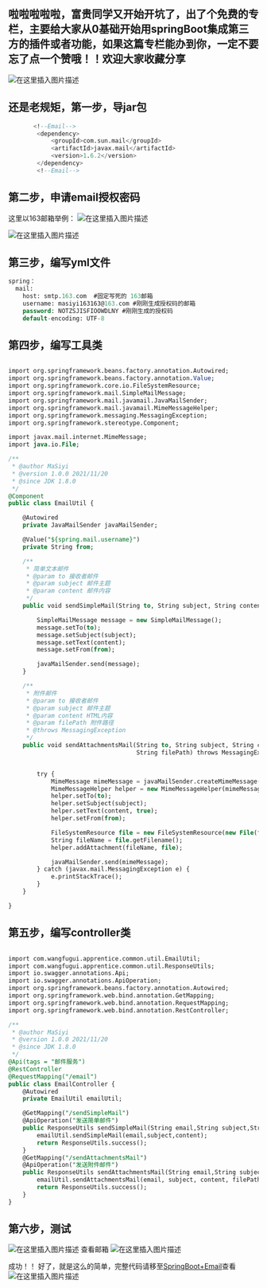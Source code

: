 ## 啦啦啦啦啦，富贵同学又开始开坑了，出了个免费的专栏，主要给大家从0基础开始用springBoot集成第三方的插件或者功能，如果这篇专栏能办到你，一定不要忘了点一个赞哦！！欢迎大家收藏分享
![在这里插入图片描述](https://img-blog.csdnimg.cn/385dc942abfc4a019d845055328814c1.png#pic_center)

## 还是老规矩，第一步，导jar包

```sql
	   <!--Email-->
        <dependency>
            <groupId>com.sun.mail</groupId>
            <artifactId>javax.mail</artifactId>
            <version>1.6.2</version>
        </dependency>
        <!--Email-->
```
## 第二步，申请email授权密码
这里以163邮箱举例：
![在这里插入图片描述](https://img-blog.csdnimg.cn/0d02528d8cc74c488285499ec425f12f.png?x-oss-process=image/watermark,type_ZHJvaWRzYW5zZmFsbGJhY2s,shadow_50,text_Q1NETiBA5o6J5aS05Y-R55qE546L5a-M6LS1,size_20,color_FFFFFF,t_70,g_se,x_16)

![在这里插入图片描述](https://img-blog.csdnimg.cn/ed204d73f524492b94483411fb15616e.png?x-oss-process=image/watermark,type_ZHJvaWRzYW5zZmFsbGJhY2s,shadow_50,text_Q1NETiBA5o6J5aS05Y-R55qE546L5a-M6LS1,size_19,color_FFFFFF,t_70,g_se,x_16)
## 第三步，编写yml文件

```sql
spring：
  mail: 
    host: smtp.163.com  #固定写死的 163邮箱
    username: masiyi163163@163.com #刚刚生成授权码的邮箱
    password: NOTZSJISFIOOWDLNY #刚刚生成的授权码
    default-encoding: UTF-8
```
## 第四步，编写工具类

```sql

import org.springframework.beans.factory.annotation.Autowired;
import org.springframework.beans.factory.annotation.Value;
import org.springframework.core.io.FileSystemResource;
import org.springframework.mail.SimpleMailMessage;
import org.springframework.mail.javamail.JavaMailSender;
import org.springframework.mail.javamail.MimeMessageHelper;
import org.springframework.messaging.MessagingException;
import org.springframework.stereotype.Component;

import javax.mail.internet.MimeMessage;
import java.io.File;

/**
 * @author MaSiyi
 * @version 1.0.0 2021/11/20
 * @since JDK 1.8.0
 */
@Component
public class EmailUtil {

    @Autowired
    private JavaMailSender javaMailSender;

    @Value("${spring.mail.username}")
    private String from;

    /**
     * 简单文本邮件
     * @param to 接收者邮件
     * @param subject 邮件主题
     * @param content 邮件内容
     */
    public void sendSimpleMail(String to, String subject, String content){

        SimpleMailMessage message = new SimpleMailMessage();
        message.setTo(to);
        message.setSubject(subject);
        message.setText(content);
        message.setFrom(from);

        javaMailSender.send(message);
    }

    /**
     * 附件邮件
     * @param to 接收者邮件
     * @param subject 邮件主题
     * @param content HTML内容
     * @param filePath 附件路径
     * @throws MessagingException
     */
    public void sendAttachmentsMail(String to, String subject, String content,
                                    String filePath) throws MessagingException {


        try {
            MimeMessage mimeMessage = javaMailSender.createMimeMessage();
            MimeMessageHelper helper = new MimeMessageHelper(mimeMessage, true);
            helper.setTo(to);
            helper.setSubject(subject);
            helper.setText(content, true);
            helper.setFrom(from);

            FileSystemResource file = new FileSystemResource(new File(filePath));
            String fileName = file.getFilename();
            helper.addAttachment(fileName, file);

            javaMailSender.send(mimeMessage);
        } catch (javax.mail.MessagingException e) {
            e.printStackTrace();
        }
    }

}

```
## 第五步，编写controller类

```sql

import com.wangfugui.apprentice.common.util.EmailUtil;
import com.wangfugui.apprentice.common.util.ResponseUtils;
import io.swagger.annotations.Api;
import io.swagger.annotations.ApiOperation;
import org.springframework.beans.factory.annotation.Autowired;
import org.springframework.web.bind.annotation.GetMapping;
import org.springframework.web.bind.annotation.RequestMapping;
import org.springframework.web.bind.annotation.RestController;

/**
 * @author MaSiyi
 * @version 1.0.0 2021/11/20
 * @since JDK 1.8.0
 */
@Api(tags = "邮件服务")
@RestController
@RequestMapping("/email")
public class EmailController {
    @Autowired
    private EmailUtil emailUtil;

    @GetMapping("/sendSimpleMail")
    @ApiOperation("发送简单邮件")
    public ResponseUtils sendSimpleMail(String email,String subject,String content) {
        emailUtil.sendSimpleMail(email,subject,content);
        return ResponseUtils.success();
    }
    @GetMapping("/sendAttachmentsMail")
    @ApiOperation("发送附件邮件")
    public ResponseUtils sendAttachmentsMail(String email,String subject,String content,String filePath) {
        emailUtil.sendAttachmentsMail(email, subject, content, filePath);
        return ResponseUtils.success();
    }
}

```
## 第六步，测试
![在这里插入图片描述](https://img-blog.csdnimg.cn/8fcfcd8fcad746579c1262b32508cf53.png?x-oss-process=image/watermark,type_ZHJvaWRzYW5zZmFsbGJhY2s,shadow_50,text_Q1NETiBA5o6J5aS05Y-R55qE546L5a-M6LS1,size_20,color_FFFFFF,t_70,g_se,x_16)
查看邮箱
![在这里插入图片描述](https://img-blog.csdnimg.cn/ec4422ff5e3e4c2faca9412cc2b609ff.png?x-oss-process=image/watermark,type_ZHJvaWRzYW5zZmFsbGJhY2s,shadow_50,text_Q1NETiBA5o6J5aS05Y-R55qE546L5a-M6LS1,size_20,color_FFFFFF,t_70,g_se,x_16)

成功！！
好了，就是这么的简单，完整代码请移至[SpringBoot+Email](https://gitee.com/WangFuGui-Ma/spring-boot-email)查看
![在这里插入图片描述](https://img-blog.csdnimg.cn/a866736dfb41420f8d8a8484d1e9abb7.jpg?x-oss-process=image/watermark,type_ZHJvaWRzYW5zZmFsbGJhY2s,shadow_50,text_Q1NETiBA5o6J5aS05Y-R55qE546L5a-M6LS1,size_10,color_FFFFFF,t_70,g_se,x_16#pic_center)
